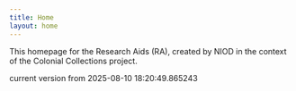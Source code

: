 ```yaml
---
title: Home
layout: home
---
```


This homepage for the Research Aids (RA), created by NIOD in the context of the Colonial Collections project. 


current version from 2025-08-10 18:20:49.865243